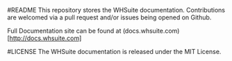 #README
This repository stores the WHSuite documentation. Contributions are welcomed via a pull request and/or issues being opened on Github.

Full Documentation site can be found at (docs.whsuite.com)[http://docs.whsuite.com]

#LICENSE
The WHSuite documentation is released under the MIT License.
